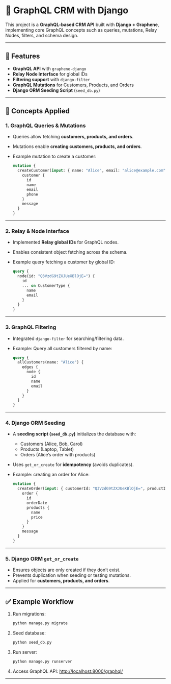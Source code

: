 # 📘 GraphQL CRM with Django

This project is a **GraphQL-based CRM API** built with **Django + Graphene**, implementing core GraphQL concepts such as queries, mutations, Relay Nodes, filters, and schema design.

---

## 🚀 Features

* **GraphQL API** with `graphene-django`
* **Relay Node Interface** for global IDs
* **Filtering support** with `django-filter`
* **GraphQL Mutations** for Customers, Products, and Orders
* **Django ORM Seeding Script** (`seed_db.py`)

---

## 📖 Concepts Applied

### 1. **GraphQL Queries & Mutations**

* Queries allow fetching **customers, products, and orders**.
* Mutations enable **creating customers, products, and orders**.
* Example mutation to create a customer:

  ```graphql
  mutation {
    createCustomer(input: { name: "Alice", email: "alice@example.com", phone: "+1234567890" }) {
      customer {
        id
        name
        email
        phone
      }
      message
    }
  }
  ```

---

### 2. **Relay & Node Interface**

* Implemented **Relay global IDs** for GraphQL nodes.
* Enables consistent object fetching across the schema.
* Example query fetching a customer by global ID:

  ```graphql
  query {
    node(id: "Q3VzdG9tZXJUeXBlOjE=") {
      id
      ... on CustomerType {
        name
        email
      }
    }
  }
  ```

---

### 3. **GraphQL Filtering**

* Integrated `django-filter` for searching/filtering data.
* Example: Query all customers filtered by name:

  ```graphql
  query {
    allCustomers(name: "Alice") {
      edges {
        node {
          id
          name
          email
        }
      }
    }
  }
  ```

---

### 4. **Django ORM Seeding**

* A **seeding script (`seed_db.py`)** initializes the database with:

  * Customers (Alice, Bob, Carol)
  * Products (Laptop, Tablet)
  * Orders (Alice’s order with products)
* Uses `get_or_create` for **idempotency** (avoids duplicates).
* Example: creating an order for Alice:

  ```graphql
  mutation {
    createOrder(input: { customerId: "Q3VzdG9tZXJUeXBlOjE=", productIds: ["UHJvZHVjdFR5cGU6MQ==", "UHJvZHVjdFR5cGU6Mg=="] }) {
      order {
        id
        orderDate
        products {
          name
          price
        }
      }
      message
    }
  }
  ```

---

### 5. **Django ORM `get_or_create`**

* Ensures objects are only created if they don’t exist.
* Prevents duplication when seeding or testing mutations.
* Applied for **customers, products, and orders**.

---

## ✅ Example Workflow

1. Run migrations:

   ```bash
   python manage.py migrate
   ```
2. Seed database:

   ```bash
   python seed_db.py
   ```
3. Run server:

   ```bash
   python manage.py runserver
   ```
4. Access GraphQL API:
   [http://localhost:8000/graphql/](http://localhost:8000/graphql/)

---